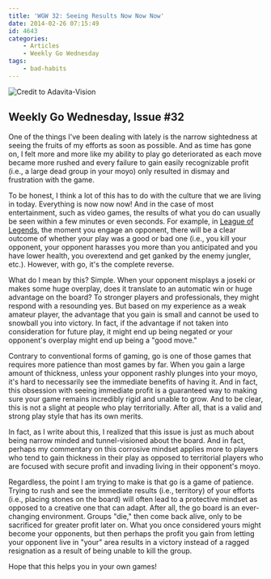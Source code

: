 ```yaml
---
title: 'WGW 32: Seeing Results Now Now Now'
date: 2014-02-26 07:15:49
id: 4643
categories:
	- Articles
	- Weekly Go Wednesday
tags:
	- bad-habits
---
```


![Credit to Adavita-Vision](/images/2014/02/now-clock.jpg)

## Weekly Go Wednesday, Issue #32

One of the things I've been dealing with lately is the narrow sightedness at seeing the fruits of my efforts as soon as possible. And as time has gone on, I felt more and more like my ability to play go deteriorated as each move became more rushed and every failure to gain easily recognizable profit (i.e., a large dead group in your moyo) only resulted in dismay and frustration with the game.

To be honest, I think a lot of this has to do with the culture that we are living in today. Everything is now now now! And in the case of most entertainment, such as video games, the results of what you do can usually be seen within a few minutes or even seconds. For example, in [League of Legends](http://signup.leagueoflegends.com/?ref=51b6e1e131a49289751215), the moment you engage an opponent, there will be a clear outcome of whether your play was a good or bad one (i.e., you kill your opponent, your opponent harasses you more than you anticipated and you have lower health, you overextend and get ganked by the enemy jungler, etc.). However, with go, it's the complete reverse.

<!--more-->

What do I mean by this? Simple. When your opponent misplays a joseki or makes some huge overplay, does it translate to an automatic win or huge advantage on the board? To stronger players and professionals, they might respond with a resounding yes. But based on my experience as a weak amateur player, the advantage that you gain is small and cannot be used to snowball you into victory. In fact, if the advantage if not taken into consideration for future play, it might end up being negated or your opponent's overplay might end up being a "good move."

Contrary to conventional forms of gaming, go is one of those games that requires more patience than most games by far. When you gain a large amount of thickness, unless your opponent rashly plunges into your moyo, it's hard to necessarily see the immediate benefits of having it. And in fact, this obsession with seeing immediate profit is a guaranteed way to making sure your game remains incredibly rigid and unable to grow. And to be clear, this is not a slight at people who play territorially. After all, that is a valid and strong play style that has its own merits.

In fact, as I write about this, I realized that this issue is just as much about being narrow minded and tunnel-visioned about the board. And in fact, perhaps my commentary on this corrosive mindset applies more to players who tend to gain thickness in their play as opposed to territorial players who are focused with secure profit and invading living in their opponent's moyo.

Regardless, the point I am trying to make is that go is a game of patience. Trying to rush and see the immediate results (i.e., territory) of your efforts (i.e., placing stones on the board) will often lead to a protective mindset as opposed to a creative one that can adapt. After all, the go board is an ever-changing environment. Groups "die," then come back alive, only to be sacrificed for greater profit later on. What you once considered yours might become your opponents, but then perhaps the profit you gain from letting your opponent live in "your" area results in a victory instead of a ragged resignation as a result of being unable to kill the group.

Hope that this helps you in your own games!
